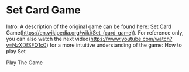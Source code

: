 # Set Card Game

Intro:
A description of the original game can be found here: Set Card Game(https://en.wikipedia.org/wiki/Set_(card_game)).
For reference only, you can also watch the next video(https://www.youtube.com/watch?v=NzXDfSFQ1c0) for a more intuitive understanding of the game: How to play Set

Play The Game

